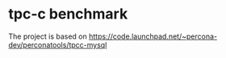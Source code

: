 # tpc-c benchmark

The project is based on 
https://code.launchpad.net/~percona-dev/perconatools/tpcc-mysql

